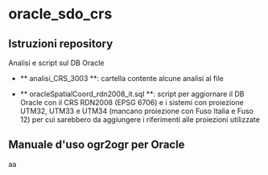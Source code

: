 # oracle_sdo_crs

Istruzioni repository
-----------------------------------------------------------------------

Analisi e script sul DB Oracle
- ** analisi_CRS_3003 **: cartella contente alcune analisi al file 

- ** oracleSpatialCoord_rdn2008_it.sql **: script per aggiornare il DB Oracle con il CRS RDN2008 (EPSG 6706) e i sistemi con proiezione UTM32, UTM33 e UTM34 
(mancano proiezione con Fuso Italia e Fuso 12) per cui sarebbero da aggiungere i riferimenti alle proiezioni utilizzate



Manuale d'uso ogr2ogr per Oracle
-----------------------------------------------------------------------
aa
